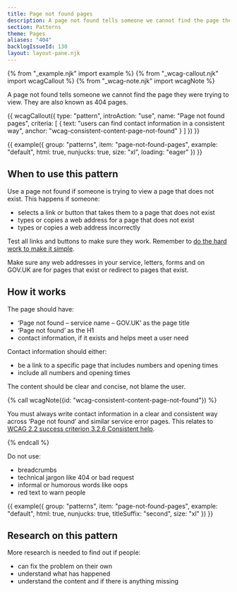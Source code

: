 ```yaml
---
title: Page not found pages
description: A page not found tells someone we cannot find the page they were trying to view. They are also known as 404 pages.
section: Patterns
theme: Pages
aliases: "404"
backlogIssueId: 130
layout: layout-pane.njk
---
```


{% from "_example.njk" import example %}
{% from "_wcag-callout.njk" import wcagCallout %}
{% from "_wcag-note.njk" import wcagNote %}

A page not found tells someone we cannot find the page they were trying to view. They are also known as 404 pages.

{{ wcagCallout({
  type: "pattern",
  introAction: "use",
  name: "Page not found pages",
  criteria: [
    {
      text: "users can find contact information in a consistent way",
      anchor: "wcag-consistent-content-page-not-found"
    }
  ]
}) }}

{{ example({ group: "patterns", item: "page-not-found-pages", example: "default", html: true, nunjucks: true, size: "xl", loading: "eager" }) }}

## When to use this pattern

Use a page not found if someone is trying to view a page that does not exist. This happens if someone:

- selects a link or button that takes them to a page that does not exist
- types or copies a web address for a page that does not exist
- types or copies a web address incorrectly

Test all links and buttons to make sure they work. Remember to [do the hard work to make it simple](https://www.gov.uk/guidance/government-design-principles#do-the-hard-work-to-make-it-simple).

Make sure any web addresses in your service, letters, forms and on GOV.UK are for pages that exist or redirect to pages that exist.

## How it works

The page should have:

- ‘Page not found – service name – GOV.UK’ as the page title
- ‘Page not found’ as the H1
- contact information, if it exists and helps meet a user need

Contact information should either:

- be a link to a specific page that includes numbers and opening times
- include all numbers and opening times

The content should be clear and concise, not blame the user.

{% call wcagNote({id: "wcag-consistent-content-page-not-found"}) %}

<p>You must always write contact information in a clear and consistent way across ‘Page not found’ and similar service error pages. This relates to <a href="https://www.w3.org/WAI/WCAG22/Understanding/consistent-help.html">WCAG 2.2 success criterion 3.2.6 Consistent help</a>.</p>
{% endcall %}

Do not use:

- breadcrumbs
- technical jargon like 404 or bad request
- informal or humorous words like oops
- red text to warn people

{{ example({ group: "patterns", item: "page-not-found-pages", example: "default", html: true, nunjucks: true, titleSuffix: "second", size: "xl" }) }}

## Research on this pattern

More research is needed to find out if people:

- can fix the problem on their own
- understand what has happened
- understand the content and if there is anything missing
